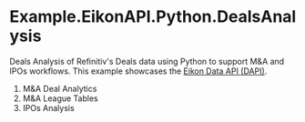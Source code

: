 # Example.EikonAPI.Python.DealsAnalysis
Deals Analysis of Refinitiv's Deals data using Python to support M&A and IPOs workflows. 
This example showcases the [Eikon Data API (DAPI)](https://developers.refinitiv.com/eikon-data-apis). 
1) M&A Deal Analytics
2) M&A League Tables
3) IPOs Analysis
